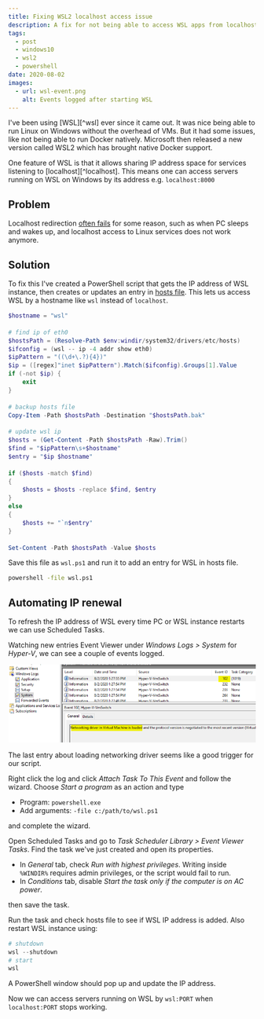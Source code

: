 ```yaml
---
title: Fixing WSL2 localhost access issue
description: A fix for not being able to access WSL apps from localhost
tags:
  - post
  - windows10
  - wsl2
  - powershell
date: 2020-08-02
images:
  - url: wsl-event.png
    alt: Events logged after starting WSL
---
```

I've been using [WSL][^wsl] ever since it came out. It was nice being able to run Linux on Windows without the overhead of VMs. But it had some issues, like not being able to run Docker natively. Microsoft then released a new version called WSL2 which has brought native Docker support. 

One feature of WSL is that it allows sharing IP address space for services listening to [localhost][^localhost]. This means one can access servers running on WSL on Windows by its address e.g. `localhost:8000`

## Problem 
Localhost redirection [often fails][issues] for some reason, such as when PC sleeps and wakes up, and localhost access to Linux services does not work anymore.

## Solution

To fix this I've created a PowerShell script that gets the IP address of WSL instance, then creates or updates an entry in [hosts file][hosts]. This lets us access WSL by a hostname like `wsl` instead of `localhost`.

```powershell
$hostname = "wsl"

# find ip of eth0
$hostsPath = (Resolve-Path $env:windir/system32/drivers/etc/hosts)
$ifconfig = (wsl -- ip -4 addr show eth0)
$ipPattern = "((\d+\.?){4})"
$ip = ([regex]"inet $ipPattern").Match($ifconfig).Groups[1].Value
if (-not $ip) {
    exit
}

# backup hosts file
Copy-Item -Path $hostsPath -Destination "$hostsPath.bak"

# update wsl ip
$hosts = (Get-Content -Path $hostsPath -Raw).Trim()
$find = "$ipPattern\s+$hostname"
$entry = "$ip $hostname"

if ($hosts -match $find)
{
    $hosts = $hosts -replace $find, $entry
}
else
{
    $hosts += "`n$entry"
}

Set-Content -Path $hostsPath -Value $hosts
```

Save this file as `wsl.ps1` and run it to add an entry for WSL in hosts file.

```cmd
powershell -file wsl.ps1
```


## Automating IP renewal

To refresh the IP address of WSL every time PC or WSL instance restarts we can use Scheduled Tasks.

Watching new entries Event Viewer under _Windows Logs > System_ for _Hyper-V_, we can see a couple of events logged. 

![](wsl-event.png)

The last entry about loading networking driver seems like a good trigger for our script.

Right click the log and click _Attach Task To This Event_ and follow the wizard. Choose _Start a program_ as an action and type 

- Program: `powershell.exe`
- Add arguments: `-file c:/path/to/wsl.ps1`

and complete the wizard.

Open Scheduled Tasks and go to _Task Scheduler Library > Event Viewer Tasks_. Find the task we've just created and open its properties.

- In _General_ tab, check _Run with highest privileges_. Writing inside `%WINDIR%` requires admin privileges, or the script would fail to run.
- In _Conditions_ tab, disable _Start the task only if the computer is on AC power_.

then save the task.

Run the task and check hosts file to see if WSL IP address is added. Also restart WSL instance using:

```powershell
# shutdown
wsl --shutdown
# start
wsl
```
A PowerShell window should pop up and update the IP address.

Now we can access servers running on WSL by `wsl:PORT` when `localhost:PORT` stops working.



[wsl]: https://docs.microsoft.com/en-us/windows/wsl/
[localhost]: https://docs.microsoft.com/en-us/windows/wsl/faq#how-do-i-access-a-port-from-wsl-in-windows
[issues]: https://github.com/microsoft/WSL/issues?q=is%3Aissue+is%3Aopen+localhost
[hosts]: https://en.wikipedia.org/wiki/Hosts_(file)